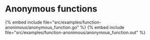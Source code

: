 # Anonymous functions

{% embed include file="src/examples/function-anonimous/anonymous_function.go" %}
{% embed include file="src/examples/function-anonimous/anonymous_function.out" %}



